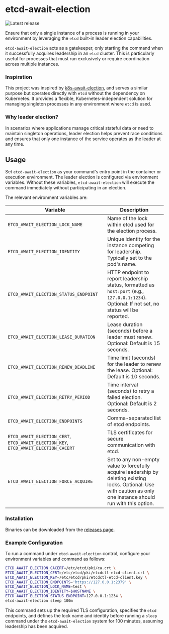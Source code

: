 # etcd-await-election

![Latest release](https://img.shields.io/github/v/release/aenix-io/etcd-await-election)

Ensure that only a single instance of a process is running in your environment by leveraging the `etcd` built-in leader election capabilities.

`etcd-await-election` acts as a gatekeeper, only starting the command when it successfully acquires leadership in an `etcd` cluster. This is particularly useful for processes that must run exclusively or require coordination across multiple instances.

### Inspiration
This project was inspired by [k8s-await-election](https://github.com/LINBIT/k8s-await-election), and serves a similar purpose but operates directly with `etcd` without the dependency on Kubernetes. It provides a flexible, Kubernetes-independent solution for managing singleton processes in any environment where `etcd` is used.

### Why leader election?
In scenarios where applications manage critical stateful data or need to maintain singleton operations, leader election helps prevent race conditions and ensures that only one instance of the service operates as the leader at any time.

## Usage
Set `etcd-await-election` as your command's entry point in the container or execution environment. The leader election is configured via environment variables. Without these variables, `etcd-await-election` will execute the command immediately without participating in an election.

The relevant environment variables are:

 Variable                          | Description |
|-----------------------------------|-------------|
| `ETCD_AWAIT_ELECTION_LOCK_NAME`   | Name of the lock within etcd used for the election process. |
| `ETCD_AWAIT_ELECTION_IDENTITY`    | Unique identity for the instance competing for leadership. Typically set to the pod's name. |
| `ETCD_AWAIT_ELECTION_STATUS_ENDPOINT` | HTTP endpoint to report leadership status, formatted as `host:port` (e.g., `127.0.0.1:1234`). Optional: If not set, no status will be reported. |
| `ETCD_AWAIT_ELECTION_LEASE_DURATION` | Lease duration (seconds) before a leader must renew. Optional: Default is 15 seconds. |
| `ETCD_AWAIT_ELECTION_RENEW_DEADLINE` | Time limit (seconds) for the leader to renew the lease. Optional: Default is 10 seconds. |
| `ETCD_AWAIT_ELECTION_RETRY_PERIOD` | Time interval (seconds) to retry a failed election. Optional: Default is 2 seconds. |
| `ETCD_AWAIT_ELECTION_ENDPOINTS` | Comma-separated list of etcd endpoints. |
| `ETCD_AWAIT_ELECTION_CERT`, `ETCD_AWAIT_ELECTION_KEY`, `ETCD_AWAIT_ELECTION_CACERT` | TLS certificates for secure communication with etcd. |
| `ETCD_AWAIT_ELECTION_FORCE_ACQUIRE` | Set to any non-empty value to forcefully acquire leadership by deleting existing locks. Optional: Use with caution as only one instance should run with this option. |

### Installation

Binaries can be downloaded from the [releases page](https://github.com/aenix-io/etcd-await-election/releases).

### Example Configuration

To run a command under `etcd-await-election` control, configure your environment variables and command as follows:

```sh
ETCD_AWAIT_ELECTION_CACERT=/etc/etcd/pki/ca.crt \
ETCD_AWAIT_ELECTION_CERT=/etc/etcd/pki/etcdctl-etcd-client.crt \
ETCD_AWAIT_ELECTION_KEY=/etc/etcd/pki/etcdctl-etcd-client.key \
ETCD_AWAIT_ELECTION_ENDPOINTS='https://127.0.0.1:2379' \
ETCD_AWAIT_ELECTION_LOCK_NAME=test \
ETCD_AWAIT_ELECTION_IDENTITY=$HOSTNAME \
ETCD_AWAIT_ELECTION_STATUS_ENDPOINT=127.0.0.1:1234 \
etcd-await-election sleep 100m
```

This command sets up the required TLS configuration, specifies the `etcd` endpoints, and defines the lock name and identity before running a `sleep` command under the `etcd-await-election` system for 100 minutes, assuming leadership has been acquired.
